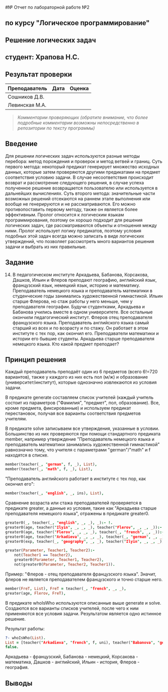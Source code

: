 #№ Отчет по лабораторной работе №2
## по курсу "Логическое программирование"

## Решение логических задач

## студент: Храпова Н.С.

## Результат проверки

| Преподаватель     | Дата         |  Оценка       |
|-------------------|--------------|---------------|
| Сошников Д.В.     |              |               |
| Левинская М.А.    |              |               |

> *Комментарии проверяющих (обратите внимание, что более подробные комментарии возможны непосредственно в репозитории по тексту программы)*


## Введение

Для решении логических задач используются разные методы перебора: метод порождения и проверок и метод ветвей и границ. 
Суть первого метода: некоторый предикат генерирует множество исходных данных, которые затем проверяются другими предикатами на предмет соответствия условию задачи. В случае несоответствия происходит возврат и рассмотрение следующего решения, в случае успеха полученное решение возвращается пользователю или используется в дальнейших вычислениях. 
Суть второго метода: значительные части возможных решений отсекаются на раннем этапе выполнения или вообще не генерируются и не рассматриваются. Его можно противопоставить первому методу, также он является более эффективным.
Пролог относится к логическим языкам программирования, поэтому он хорошо подходит для решения логических задач, где рассматриваются объекты и отношения между ними. Пролог использует логику предикатов, поэтому условия подобных этой задач всегда можно записать в виде логических утверждений, что позволяет рассмотреть много вариантов решения задачи и выбрать из них правильные. 

## Задание

14. В педагогическом институте Аркадьева, Бабанова, Корсакова, Дашков, Ильин и Флеров преподают географию, английский язык, французский язык, немецкий язык, историю и математику. Преподаватель немецкого языка и преподаватель математики в студенческие годы занимались художественной гимнастикой. Ильин старше Флерова, но стаж работы у него меньше, чем у преподавателя географии. Будучи студентками, Аркадьева и Бабанова учились вместе в одном университете. Все остальные окончили педагогический институт. Флеров отец преподавателя французского языка. Преподаватель английского языка самый старший из всех и по возрасту и по стажу. Он работает в этом институте с тех пор, как окончил его. Преподаватели математики и истории его бывшие студенты. Аркадьева старше преподавателя немецкого языка. Кто какой предмет преподает?

## Принцип решения

Каждый преподаватель преподаёт один из 6 предметов (всего 6!=720 вариантов), также у каждого из них есть пол (м/ж) и образование (университет/институт), которые однозначно извлекаются из условия задачи.

В предикате generate составляем список учителей (каждый учитель состоит из параметров ("Фамилия", "предмет", пол, образование). Все, кроме предмета, фиксированные) и используем предикат перестановок, получая все варианты соответствия предметов учителям.

В предикате solve записываем все утверждения, указанные в условии. Большинство из них проверяются при помощи стандартного предиката member, например утверждение "Преподаватель немецкого языка и преподаватель математики занимались художественной гимнастикой" равнозначно тому, что учителя с параметрами "german"/"math" и f находятся в списке.
```prolog
member(teacher(_, "german", f, _), List),
member(teacher(_, "math", f, _), List),
```
"Преподаватель английского работает в институте с тех пор, как окончил его":
```prolog
member(teacher(_, "english", _, ins), List),
```
Сравнение возраста или стажа преподавателей проверяется в предикате greater, а данные из условия, такие как "Аркадьева старше преподавателя немецкого языка", отражены в предикате greater0.
```prolog
greater0(_, teacher(_, "english", _, _), _):- !.
greater0(age, teacher("Ilyin", _, _, _), teacher("Flerov", _, _, _)):- !.
greater0(age, teacher("Flerov", _, _, _), teacher(_, "french", _, _)):- !.
greater0(age, teacher("Arkadieva", _, _, _), teacher(_, "german", _, _)).
greater0(exp, teacher(_, "geography", _, _), teacher("Ilyin", _, _, _)).

greater(Parameter, Teacher1, Teacher2):-
	not(Teacher1 == Teacher2),
	greater0(Parameter, Teacher1, Teacher2),
	not(greater0(Parameter, Teacher2, Teacher1)).
```
Пример: "Флеров - отец преподавателя французского языка". Значит, флеров не является преподавателем французского и точно старше него.
```prolog
member(FreT, List), FreT = teacher(_, "french", _, _),
greater(age, Flerov, FreT),
```

В предикате whoIsWho используются описанные выше generate и solve. Создаются все варианты списков учителей, после чего к ним применяются все условия задачи. Результатом является одно истинное решение.

Результат работы:
```prolog
?- whoIsWho(List).
List = [teacher("Arkadieva", "french", f, uni), teacher("Babanova", "german", f, uni), teacher("Korsakova", "math", f, ins), teacher("Dashkov", "english", m, ins), teacher("Ilyin", "history", m, ins), teacher("Flerov", "geography", m, ins)] ;
false.
```
Аркадьева - французский, Бабанова - немецкий, Корсакова - математика, Дашков - английский, Ильин - история, Флеров - география.

## Выводы